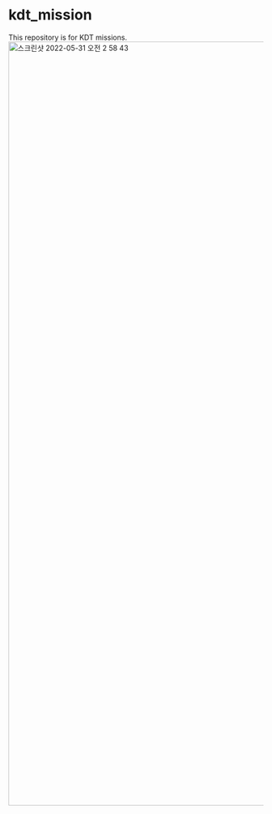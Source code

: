 # kdt_mission
This repository is for KDT missions.
<img width="1509" alt="스크린샷 2022-05-31 오전 2 58 43" src="https://user-images.githubusercontent.com/92978598/171041790-886581eb-cdb5-4717-a6cd-d00b6f7acdc0.png">
